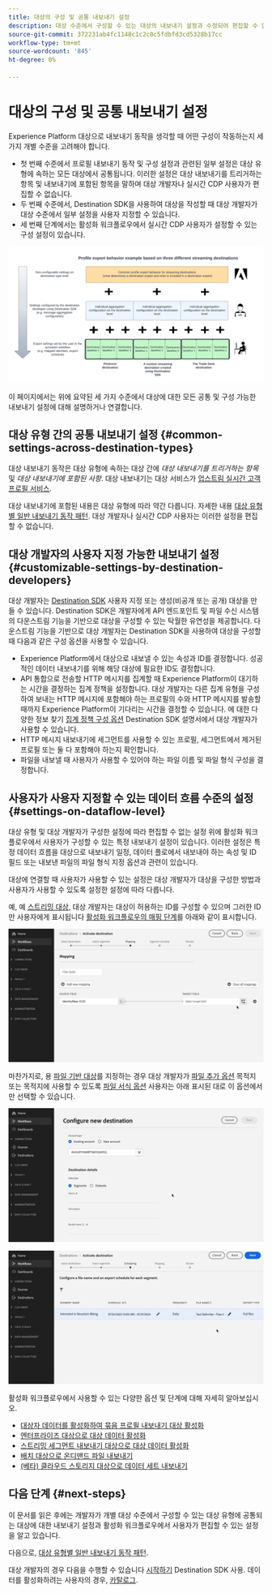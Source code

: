 ```yaml
---
title: 대상의 구성 및 공통 내보내기 설정
description: 대상 수준에서 구성할 수 있는 대상의 내보내기 설정과 수정되어 편집할 수 없는 설정을 알아봅니다.
source-git-commit: 372231ab4fc1148c1c2c0c5fdbfd3cd5328b17cc
workflow-type: tm+mt
source-wordcount: '845'
ht-degree: 0%

---
```



# 대상의 구성 및 공통 내보내기 설정

Experience Platform 대상으로 내보내기 동작을 생각할 때 어떤 구성이 작동하는지 세 가지 개별 수준을 고려해야 합니다.

* 첫 번째 수준에서 프로필 내보내기 동작 및 구성 설정과 관련된 일부 설정은 대상 유형에 속하는 모든 대상에서 공통됩니다. 이러한 설정은 대상 내보내기를 트리거하는 항목 및 내보내기에 포함된 항목을 말하며 대상 개발자나 실시간 CDP 사용자가 편집할 수 없습니다.
* 두 번째 수준에서, Destination SDK을 사용하여 대상을 작성할 때 대상 개발자가 대상 수준에서 일부 설정을 사용자 지정할 수 있습니다.
* 세 번째 단계에서는 활성화 워크플로우에서 실시간 CDP 사용자가 설정할 수 있는 구성 설정이 있습니다.

![대상에 대한 공통 및 구성 가능한 내보내기 설정 간의 상호 작용을 보여주는 다이어그램](/help/destinations/assets/how-destinations-work/profile-export-behavior-diagram.png)

이 페이지에서는 위에 요약된 세 가지 수준에서 대상에 대한 모든 공통 및 구성 가능한 내보내기 설정에 대해 설명하거나 연결합니다.

## 대상 유형 간의 공통 내보내기 설정 {#common-settings-across-destination-types}

대상 내보내기 동작은 대상 유형에 속하는 대상 간에 *대상 내보내기를 트리거하는 항목* 및 *대상 내보내기에 포함된 사항*. 대상 내보내기는 대상 서비스가 [업스트림 실시간 고객 프로필 서비스](https://experienceleague.adobe.com/docs/blueprints-learn/architecture/architecture-overview/platform-applications.html?lang=en#adobe-experience-platform-%26-applications-detailed-architecture-diagram).

대상 내보내기에 포함된 내용은 대상 유형에 따라 약간 다릅니다. 자세한 내용 [대상 유형별 일반 내보내기 동작 패턴](/help/destinations/how-destinations-work/profile-export-behavior.md). 대상 개발자나 실시간 CDP 사용자는 이러한 설정을 편집할 수 없습니다.

## 대상 개발자의 사용자 지정 가능한 내보내기 설정 {#customizable-settings-by-destination-developers}

대상 개발자는 [Destination SDK](/help/destinations/destination-sdk/overview.md) 사용자 지정 또는 생성(비공개 또는 공개) 대상을 만들 수 있습니다. Destination SDK은 개발자에게 API 엔드포인트 및 파일 수신 시스템의 다운스트림 기능을 기반으로 대상을 구성할 수 있는 탁월한 유연성을 제공합니다. 다운스트림 기능을 기반으로 대상 개발자는 Destination SDK을 사용하여 대상을 구성할 때 다음과 같은 구성 옵션을 사용할 수 있습니다.

* Experience Platform에서 대상으로 내보낼 수 있는 속성과 ID를 결정합니다. 성공적인 데이터 내보내기를 위해 해당 대상에 필요한 ID도 결정합니다.
* API 통합으로 전송할 HTTP 메시지를 집계할 때 Experience Platform이 대기하는 시간을 결정하는 집계 정책을 설정합니다. 대상 개발자는 다른 집계 유형을 구성하여 보내는 HTTP 메시지에 포함해야 하는 프로필의 수와 HTTP 메시지를 발송할 때까지 Experience Platform이 기다리는 시간을 결정할 수 있습니다. 에 대한 다양한 정보 찾기 [집계 정책 구성 옵션](/help/destinations/destination-sdk/destination-configuration.md#aggregation) Destination SDK 설명서에서 대상 개발자가 사용할 수 있습니다.
* HTTP 메시지 내보내기에 세그먼트를 사용할 수 있는 프로필, 세그먼트에서 제거된 프로필 또는 둘 다 포함해야 하는지 확인합니다.
* 파일을 내보낼 때 사용자가 사용할 수 있어야 하는 파일 이름 및 파일 형식 구성을 결정합니다.

## 사용자가 사용자 지정할 수 있는 데이터 흐름 수준의 설정 {#settings-on-dataflow-level}

대상 유형 및 대상 개발자가 구성한 설정에 따라 편집할 수 없는 설정 위에 활성화 워크플로우에서 사용자가 구성할 수 있는 특정 내보내기 설정이 있습니다. 이러한 설정은 특정 데이터 흐름을 대상으로 내보내기 일정, 데이터 플로에서 내보내야 하는 속성 및 ID 필드 또는 내보낸 파일의 파일 형식 지정 옵션과 관련이 있습니다.

대상에 연결할 때 사용자가 사용할 수 있는 설정은 대상 개발자가 대상을 구성한 방법과 사용자가 사용할 수 있도록 설정한 설정에 따라 다릅니다.

예, 예 [스트리밍 대상](/help/destinations/destination-types.md#streaming-destinations), 대상 개발자는 대상이 허용하는 ID를 구성할 수 있으며 그러한 ID만 사용자에게 표시됩니다 [활성화 워크플로우의 매핑 단계](/help/destinations/ui/activate-segment-streaming-destinations.md#mapping)를 아래와 같이 표시합니다.

![활성화 워크플로우의 매핑 단계에서 대상 필드에 대한 ID 선택 사항의 화면 기록. ](/help/destinations/assets/how-destinations-work/identity-mapping-example.gif)

마찬가지로, 용 [파일 기반 대상](/help/destinations/destination-types.md#file-based)를 지정하는 경우 대상 개발자가 [파일 추가 옵션](/help/destinations/ui/activate-batch-profile-destinations.md#file-names) 목적지 또는 목적지에 사용할 수 있도록 [파일 서식 옵션](/help/destinations/destination-sdk/guides/batch/configure-file-formatting-options.md) 사용자는 아래 표시된 대로 이 옵션에서만 선택할 수 있습니다.

![파일 기반 대상에 연결할 때 파일 형식 옵션의 화면 기록](/help/destinations/assets/how-destinations-work/file-formatting-options.gif)

![활성화 워크플로우의 예약 단계에서 파일 이름 추가 옵션의 화면 녹화를 참조하십시오. ](/help/destinations/assets/how-destinations-work/filename-append-options.gif)

활성화 워크플로우에서 사용할 수 있는 다양한 옵션 및 단계에 대해 자세히 알아보십시오.

* [대상자 데이터를 활성화하여 묶음 프로필 내보내기 대상 활성화](/help/destinations/ui/activate-batch-profile-destinations.md)
* [엔터프라이즈 대상으로 대상 데이터 활성화](/help/destinations/ui/activate-streaming-profile-destinations.md)
* [스트리밍 세그먼트 내보내기 대상으로 대상 데이터 활성화](/help/destinations/ui/activate-segment-streaming-destinations.md)
* [배치 대상으로 온디맨드 파일 내보내기](/help/destinations/ui/export-file-now.md)
* [(베타) 클라우드 스토리지 대상으로 데이터 세트 내보내기](/help/destinations/ui/export-datasets.md)

## 다음 단계 {#next-steps}

이 문서를 읽은 후에는 개발자가 개별 대상 수준에서 구성할 수 있는 대상 유형에 공통되는 대상에 대한 내보내기 설정과 활성화 워크플로우에서 사용자가 편집할 수 있는 설정을 알고 있습니다.

다음으로, [대상 유형별 일반 내보내기 동작 패턴](/help/destinations/how-destinations-work/profile-export-behavior.md).

대상 개발자의 경우 다음을 수행할 수 있습니다 [시작하기](/help/destinations/destination-sdk/getting-started.md) Destination SDK 사용. 데이터를 활성화하려는 사용자의 경우, [카탈로그](/help/destinations/catalog/overview.md).